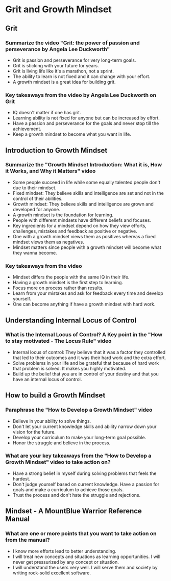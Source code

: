 # Grit and Growth Mindset

## Grit
### Summarize the video "Grit: the power of passion and perseverance by Angela Lee Duckworth"
* Grit is passion and perseverance for very long-term goals.
* Grit is sticking with your future for years.
* Grit is living life like it's a marathon, not a sprint.
* The ability to learn is not fixed and it can change with your effort.
* A growth mindset is a great idea for building grit. 

### Key takeaways from the video by Angela Lee Duckworth on Grit
* IQ doesn't matter if one has grit.
* Learning ability is not fixed for anyone but can be increased by effort.
* Have a passion and perseverance for the goals and never stop till the achievement.
* Keep a growth mindset to become what you want in life.

## Introduction to Growth Mindset
### Summarize the "Growth Mindset Introduction: What it is, How it Works, and Why it Matters" video
* Some people succeed in life while some equally talented people don't due to their mindset.
* Fixed mindset: They believe skills and intelligence are set and not in the control of their abilities.
* Growth mindset: They believe skills and intelligence are grown and developed for anyone.
* A growth mindset is the foundation for learning.
* People with different mindsets have different beliefs and focuses.
* Key ingredients for a mindset depend on how they view efforts, challenges, mistakes and feedback as positive or negative.
* One with a growth mindset views them as positives whereas a fixed mindset views them as negatives.
* Mindset matters since people with a growth mindset will become what they wanna become.

### Key takeaways from the video
* Mindset differs the people with the same IQ in their life.
* Having a growth mindset is the first step to learning.
* Focus more on process rather than results.
* Learn from your mistakes and ask for feedback every time and develop yourself.
* One can become anything if have a growth mindset with hard work.

## Understanding Internal Locus of Control
### What is the Internal Locus of Control? A Key point in the "How to stay motivated - The Locus Rule" video
* Internal locus of control: They believe that it was a factor they controlled that led to their outcomes and it was their hard work and the extra effort.
* Solve problems in your life and be grateful that because of hard work that problem is solved. It makes you highly motivated.
* Build up the belief that you are in control of your destiny and that you have an internal locus of control.

## How to build a Growth Mindset
### Paraphrase the "How to Develop a Growth Mindset" video
* Believe in your ability to solve things.
* Don't let your current knowledge skills and ability narrow down your vision for the future.
* Develop your curriculum to make your long-term goal possible.
* Honor the struggle and believe in the process.

### What are your key takeaways from the "How to Develop a Growth Mindset" video to take action on?
* Have a strong belief in myself during solving problems that feels the hardest.
* Don't judge yourself based on current knowledge. Have a passion for goals and make a curriculum to achieve those goals.
* Trust the process and don't hate the struggle and rejections.

## Mindset - A MountBlue Warrior Reference Manual
### What are one or more points that you want to take action on from the manual?
* I know more efforts lead to better understanding.
* I will treat new concepts and situations as learning opportunities. I will never get pressurized by any concept or situation.
* I will understand the users very well. I will serve them and society by writing rock-solid excellent software.
